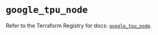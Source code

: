 # `google_tpu_node`

Refer to the Terraform Registry for docs: [`google_tpu_node`](https://registry.terraform.io/providers/hashicorp/google-beta/6.5.0/docs/resources/google_tpu_node).
